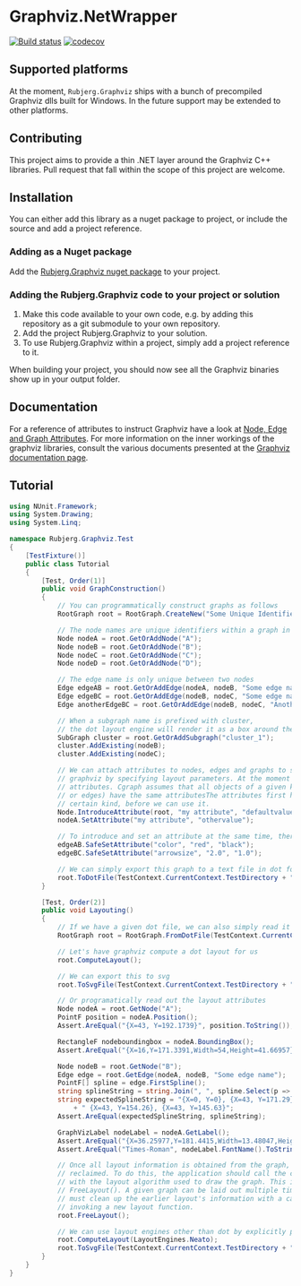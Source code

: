 Graphviz.NetWrapper
===================

[![Build status](https://ci.appveyor.com/api/projects/status/4bhyr3dvo6kap9mn?svg=true)](https://ci.appveyor.com/project/Chiel92/graphviz-netwrapper)
[![codecov](https://codecov.io/gh/Rubjerg/Graphviz.NetWrapper/branch/master/graph/badge.svg)](https://codecov.io/gh/Rubjerg/Graphviz.NetWrapper)

## Supported platforms

At the moment, `Rubjerg.Graphviz` ships with a bunch of precompiled Graphviz dlls built for
Windows. In the future support may be extended to other platforms.

## Contributing

This project aims to provide a thin .NET layer around the Graphviz C++ libraries. Pull request
that fall within the scope of this project are welcome.

## Installation

You can either add this library as a nuget package to project, or include the source and add a
project reference.

### Adding as a Nuget package

Add the [Rubjerg.Graphviz nuget package](https://www.nuget.org/packages/Rubjerg.Graphviz/) to
your project.

### Adding the Rubjerg.Graphviz code to your project or solution
1. Make this code available to your own code, e.g. by adding this repository as a git submodule to your own repository.
2. Add the project Rubjerg.Graphviz to your solution.
3. To use Rubjerg.Graphviz within a project, simply add a project reference to it.

When building your project, you should now see all the Graphviz binaries show up in your output
folder.

## Documentation

For a reference of attributes to instruct Graphviz have a look at
[Node, Edge and Graph Attributes](https://graphviz.gitlab.io/_pages/doc/info/attrs.html).
For more information on the inner workings of the graphviz libraries, consult the various
documents presented at the [Graphviz documentation page](https://graphviz.org/documentation/).

## Tutorial

```cs
using NUnit.Framework;
using System.Drawing;
using System.Linq;

namespace Rubjerg.Graphviz.Test
{
    [TestFixture()]
    public class Tutorial
    {
        [Test, Order(1)]
        public void GraphConstruction()
        {
            // You can programmatically construct graphs as follows
            RootGraph root = RootGraph.CreateNew("Some Unique Identifier", GraphType.Directed);

            // The node names are unique identifiers within a graph in Graphviz
            Node nodeA = root.GetOrAddNode("A");
            Node nodeB = root.GetOrAddNode("B");
            Node nodeC = root.GetOrAddNode("C");
            Node nodeD = root.GetOrAddNode("D");

            // The edge name is only unique between two nodes
            Edge edgeAB = root.GetOrAddEdge(nodeA, nodeB, "Some edge name");
            Edge edgeBC = root.GetOrAddEdge(nodeB, nodeC, "Some edge name");
            Edge anotherEdgeBC = root.GetOrAddEdge(nodeB, nodeC, "Another edge name");

            // When a subgraph name is prefixed with cluster,
            // the dot layout engine will render it as a box around the containing nodes.
            SubGraph cluster = root.GetOrAddSubgraph("cluster_1");
            cluster.AddExisting(nodeB);
            cluster.AddExisting(nodeC);

            // We can attach attributes to nodes, edges and graphs to store information and instruct
            // graphviz by specifying layout parameters. At the moment we only support string
            // attributes. Cgraph assumes that all objects of a given kind (graphs/subgraphs, nodes,
            // or edges) have the same attributesThe attributes first have to be introduced for a
            // certain kind, before we can use it.
            Node.IntroduceAttribute(root, "my attribute", "defaultvalue");
            nodeA.SetAttribute("my attribute", "othervalue");

            // To introduce and set an attribute at the same time, there are convenience wrappers
            edgeAB.SafeSetAttribute("color", "red", "black");
            edgeBC.SafeSetAttribute("arrowsize", "2.0", "1.0");

            // We can simply export this graph to a text file in dot format
            root.ToDotFile(TestContext.CurrentContext.TestDirectory + "/out.dot");
        }

        [Test, Order(2)]
        public void Layouting()
        {
            // If we have a given dot file, we can also simply read it back in
            RootGraph root = RootGraph.FromDotFile(TestContext.CurrentContext.TestDirectory + "/out.dot");

            // Let's have graphviz compute a dot layout for us
            root.ComputeLayout();

            // We can export this to svg
            root.ToSvgFile(TestContext.CurrentContext.TestDirectory + "/dot_out.svg");

            // Or programatically read out the layout attributes
            Node nodeA = root.GetNode("A");
            PointF position = nodeA.Position();
            Assert.AreEqual("{X=43, Y=192.1739}", position.ToString());

            RectangleF nodeboundingbox = nodeA.BoundingBox();
            Assert.AreEqual("{X=16,Y=171.3391,Width=54,Height=41.66957}", nodeboundingbox.ToString());

            Node nodeB = root.GetNode("B");
            Edge edge = root.GetEdge(nodeA, nodeB, "Some edge name");
            PointF[] spline = edge.FirstSpline();
            string splineString = string.Join(", ", spline.Select(p => p.ToString()));
            string expectedSplineString = "{X=0, Y=0}, {X=43, Y=171.29}, {X=43, Y=163.45},"
                + " {X=43, Y=154.26}, {X=43, Y=145.63}";
            Assert.AreEqual(expectedSplineString, splineString);

            GraphVizLabel nodeLabel = nodeA.GetLabel();
            Assert.AreEqual("{X=36.25977,Y=181.4415,Width=13.48047,Height=21.46484}", nodeLabel.BoundingBox().ToString());
            Assert.AreEqual("Times-Roman", nodeLabel.FontName().ToString());

            // Once all layout information is obtained from the graph, the resources should be
            // reclaimed. To do this, the application should call the cleanup routine associated
            // with the layout algorithm used to draw the graph. This is done by a call to
            // FreeLayout(). A given graph can be laid out multiple times. The application, however,
            // must clean up the earlier layout's information with a call to FreeLayout before
            // invoking a new layout function.
            root.FreeLayout();

            // We can use layout engines other than dot by explicitly passing the engine we want
            root.ComputeLayout(LayoutEngines.Neato);
            root.ToSvgFile(TestContext.CurrentContext.TestDirectory + "/neato_out.svg");
        }
    }
}
```
